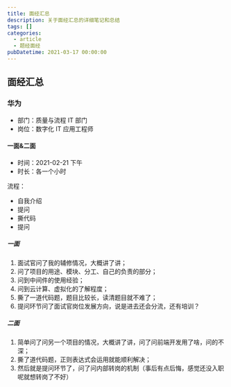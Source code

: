 ```yaml
---
title: 面经汇总
description: 关于面经汇总的详细笔记和总结
tags: []
categories:
  - article
  - 题经面经
pubDatetime: 2021-03-17 00:00:00
---
```


## 面经汇总

### 华为

- 部门：质量与流程 IT 部门
- 岗位：数字化 IT 应用工程师

#### 一面&二面

- 时间：2021-02-21 下午
- 时长：各一个小时

流程：

- 自我介绍
- 提问
- 撕代码
- 提问

##### 一面

1. 面试官问了我的辅修情况，大概讲了讲；
2. 问了项目的用途、模块、分工、自己的负责的部分；
3. 问到中间件的使用经验；
4. 问到云计算、虚拟化的了解程度；
5. 撕了一道代码题，题目比较长，读清题目就不难了；
6. 提问环节问了面试官岗位发展方向，说是进去还会分流，还有培训？

##### 二面

1. 简单问了问另一个项目的情况，大概讲了讲，问了问前端开发用了啥，问的不深；
2. 撕了道代码题，正则表达式会运用就能顺利解决；
3. 然后就是提问环节了，问了问内部转岗的机制（事后有点后悔，感觉还没入职呢就想转岗了不好）
